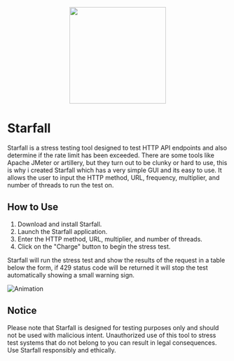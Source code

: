 <p align="center">
<img width="220" height="220" src="https://user-images.githubusercontent.com/38076644/219511701-0510f176-e1d3-4acf-9ed7-4ac451cc41f5.png"/>
</p>

# Starfall

Starfall is a stress testing tool designed to test HTTP API endpoints and also determine if the rate limit has been exceeded. There are some tools like Apache JMeter or artillery, but they turn out to be clunky or hard to use, this is why i created Starfall which has a very simple GUI and its easy to use. It allows the user to input the HTTP method, URL, frequency, multiplier, and number of threads to run the test on.

## How to Use

1. Download and install Starfall.
2. Launch the Starfall application.
3. Enter the HTTP method, URL, multiplier, and number of threads.
4. Click on the "Charge" button to begin the stress test.

Starfall will run the stress test and show the results of the request in a table below the form, if 429 status code will be returned it will stop the test automatically showing a small warning sign.

![Animation](https://user-images.githubusercontent.com/38076644/219512159-66a17ff1-4793-4260-9e13-779dd5272c46.gif)


## Notice

Please note that Starfall is designed for testing purposes only and should not be used with malicious intent. Unauthorized use of this tool to stress test systems that do not belong to you can result in legal consequences. Use Starfall responsibly and ethically.

